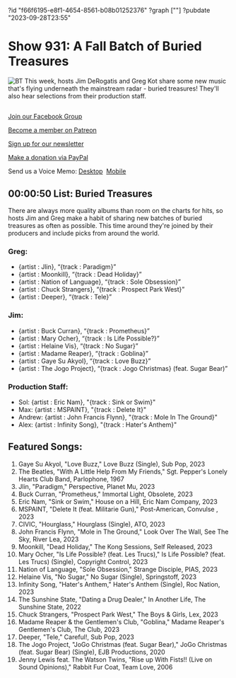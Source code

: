 ?id "f66f6195-e8f1-4654-8561-b08b01252376"
?graph [""]
?pubdate "2023-09-28T23:55"
# Show 931: A Fall Batch of Buried Treasures
![BT](https://static.soundopinions.org/images/2023/maps.png)
This week, hosts Jim DeRogatis and Greg Kot share some new music that's flying underneath the mainstream radar - buried treasures! They'll also hear selections from their production staff.



## 

[Join our Facebook Group](https://bit.ly/3sivr9T)

[Become a member on Patreon](https://bit.ly/3slWZvc)

[Sign up for our newsletter](https://bit.ly/3eEvRnG)

[Make a donation via PayPal](https://bit.ly/3dmt9lU)

Send us a Voice Memo: [Desktop](bit.ly/2RyD5Ah)  [Mobile](sayhi.chat/soundops)



## 00:00:50 List: Buried Treasures

There are always more quality albums than room on the charts for hits, so hosts Jim and Greg make a habit of sharing new batches of buried treasures as often as possible. This time around they're joined by their producers and include picks from around the world.


### Greg:

- {artist : Jlin}, “{track : Paradigm}”
- {artist : Moonkill}, “{track : Dead Holiday}”
- {artist : Nation of Language}, “{track : Sole Obsession}”
- {artist : Chuck Strangers}, “{track : Prospect Park West}”
- {artist : Deeper}, “{track : Tele}”


### Jim:

- {artist : Buck Curran}, “{track : Prometheus}”
- {artist : Mary Ocher}, “{track : Is Life Possible?}”
- {artist : Helaine Vis}, “{track : No Sugar}”
- {artist : Madame Reaper}, “{track : Goblina}”
- {artist : Gaye Su Akyol}, “{track : Love Buzz}”
- {artist : The Jogo Project}, “{track : Jogo Christmas} (feat. Sugar Bear)”

### Production Staff:

- Sol: {artist : Eric Nam}, "{track : Sink or Swim}"
- Max: {artist : MSPAINT}, "{track : Delete It}"
- Andrew: {artist : John Francis Flynn}, "{track : Mole In The Ground}"
- Alex: {artist : Infinity Song}, "{track : Hater's Anthem}"


## Featured Songs:

1. Gaye Su Akyol, "Love Buzz," Love Buzz (Single), Sub Pop, 2023
2. The Beatles, "With A Little Help From My Friends," Sgt. Pepper's Lonely Hearts Club Band, Parlophone, 1967
3. Jlin, "Paradigm," Perspective, Planet Mu, 2023
4. Buck Curran, "Prometheus," Immortal Light, Obsolete, 2023
5. Eric Nam, "Sink or Swim," House on a Hill, Eric Nam Company, 2023
6. MSPAINT, "Delete It (feat. Militarie Gun)," Post-American, Convulse , 2023
7. CIVIC, "Hourglass," Hourglass (Single), ATO, 2023
8. John Francis Flynn, "Mole in The Ground," Look Over The Wall, See The Sky, River Lea, 2023
9. Moonkill, "Dead Holiday," The Kong Sessions, Self Released, 2023
10. Mary Ocher, "Is Life Possible? (feat. Les Trucs)," Is Life Possible? (feat. Les Trucs) (Single), Copyright Control, 2023
11. Nation of Language, "Sole Obsession," Strange Disciple, PIAS, 2023
12. Helaine Vis, "No Sugar," No Sugar (Single), Springstoff, 2023
13. Infinity Song, "Hater's Anthem," Hater's Anthem (Single), Roc Nation, 2023
14. The Sunshine State, "Dating a Drug Dealer," In Another Life, The Sunshine State, 2022
15. Chuck Strangers, "Prospect Park West," The Boys & Girls, Lex, 2023
16. Madame Reaper & the Gentlemen's Club, "Goblina," Madame Reaper's Gentlemen's Club, The Club, 2023
17. Deeper, "Tele," Careful!, Sub Pop, 2023
18. The Jogo Project, "JoGo Christmas (feat. Sugar Bear)," JoGo Christmas (feat. Sugar Bear) (Single), EJB Productions, 2020
19. Jenny Lewis feat. The Watson Twins, "Rise up With Fists!! (Live on Sound Opinions)," Rabbit Fur Coat, Team Love, 2006